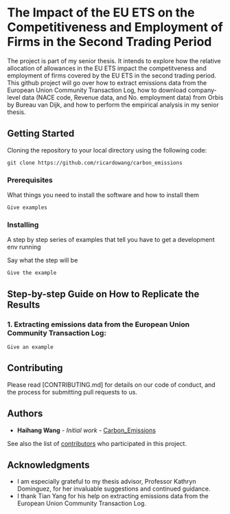 # The Impact of the EU ETS on the Competitiveness and Employment of Firms in the Second Trading Period

The project is part of my senior thesis. It intends to explore how the relative allocation of allowances in the EU ETS impact the competitveness and employment of firms covered by the EU ETS in the second trading period. This github project will go over how to extract emissions data from the European Union Community Transaction Log, how to download company-level data (NACE code, Revenue data, and No. employment data) from Orbis by Bureau van Dijk, and how to perform the empirical analysis in my senior thesis. 

## Getting Started

Cloning the repository to your local directory using the following code:

```
git clone https://github.com/ricardowang/carbon_emissions
```

### Prerequisites

What things you need to install the software and how to install them

```
Give examples
```

### Installing

A step by step series of examples that tell you have to get a development env running

Say what the step will be


```
Give the example
```

## Step-by-step Guide on How to Replicate the Results

### 1. Extracting emissions data from the European Union Community Transaction Log: 

```
Give an example
```

## Contributing

Please read [CONTRIBUTING.md] for details on our code of conduct, and the process for submitting pull requests to us.


## Authors

* **Haihang Wang** - *Initial work* - [Carbon_Emissions](https://github.com/ricardowang/carbon_emissions)

See also the list of [contributors](https://github.com/ricardowang/carbon_emissions/contributors) who participated in this project.


## Acknowledgments

* I am especially grateful to my thesis advisor, Professor Kathryn Dominguez, for her invaluable suggestions and continued guidance.
* I thank Tian Yang for his help on extracting emissions data from the European Union Community Transaction Log. 


